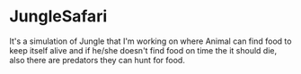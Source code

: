 # JungleSafari
It's a simulation of Jungle that I'm working on where Animal can find food to keep itself alive and if he/she doesn't find food on time the it should die, also there are predators they can hunt for food.
